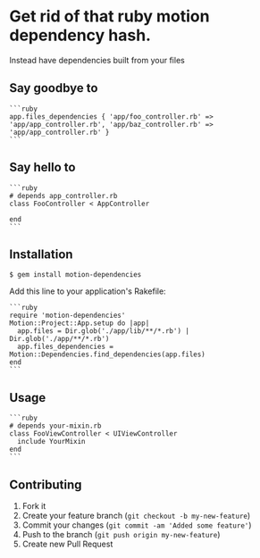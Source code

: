 # Get rid of that ruby motion dependency hash.
 
Instead have dependencies built from
your files

## Say goodbye to

    ```ruby
    app.files_dependencies { 'app/foo_controller.rb' => 'app/app_controller.rb', 'app/baz_controller.rb' => 'app/app_controller.rb' }
    ```
## Say hello to

    ```ruby
    # depends app_controller.rb
    class FooController < AppController
    
    end
    ```


## Installation

    $ gem install motion-dependencies

Add this line to your application's Rakefile:

    ```ruby
    require 'motion-dependencies'
    Motion::Project::App.setup do |app|
      app.files = Dir.glob('./app/lib/**/*.rb') | Dir.glob('./app/**/*.rb') 
      app.files_dependencies = Motion::Dependencies.find_dependencies(app.files)
    end
    ```


## Usage
    
    ```ruby
    # depends your-mixin.rb
    class FooViewController < UIViewController
      include YourMixin
    end
    ```

## Contributing

1. Fork it
2. Create your feature branch (`git checkout -b my-new-feature`)
3. Commit your changes (`git commit -am 'Added some feature'`)
4. Push to the branch (`git push origin my-new-feature`)
5. Create new Pull Request

